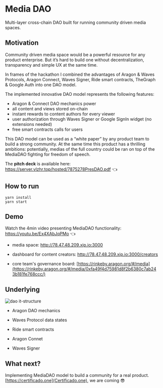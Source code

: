 # Media DAO

Multi-layer cross-chain DAO built for running community driven media spaces.

## Motivation

Community driven media space would be a powerful resource for any product enterprise. But it’s hard to build one without decentralization, transparency and simple UX at the same time.

In frames of the hackathon I combined the advantages of Aragon & Waves Protocols, Aragon Connect, Waves Signer, Ride smart contracts, TheGraph & Google Auth into one DAO model.

The implemented innovative DAO model represents the following features:

- Aragon & Connect DAO mechanics power
- all content and views stored on-chain
- instant rewards to content authors for every viewer
- user authorization through Waves Signer or Google SignIn widget (no extensions needed)
- free smart contracts calls for users

This DAO model can be used as a “white paper” by any product team to build a strong community. At the same time this product has a thrilling ambitions: potentially, medias of the full country could be ran on top of the MediaDAO fighting for freedom of speech.

The **pitch deck** is available here: https://server.vlzhr.top/hosted/7875278PresDAO.pdf 👈

## How to run

```
yarn install
yarn start
```

## Demo

Watch the 4min video presenting MediaDAO functionality: https://youtu.be/Ex4XAbJqPMo 👈

- media space: http://78.47.48.209.xip.io:3000

- dashboard for content creators: http://78.47.48.209.xip.io:3000/creators

- core team's governance board: [https://rinkeby.aragon.org/#/media](https://rinkeby.aragon.org/#/media/0xfa49f4d75981d8f2b6380c7ab243b181fe768ccc/) 

## Underlying

![dao it-structure](https://server.vlzhr.top/hosted/8350098dao.png)

- Aragon DAO mechanics

- Waves Protocol data states

- Ride smart contracts

- Aragon Connet

- Waves Signer

## What next?

Implementing MediaDAO model to build a community for a real product. [https://certificado.one](Certificado.one), we are coming 😎
